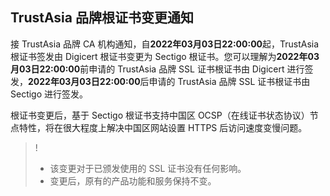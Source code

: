 ## TrustAsia 品牌根证书变更通知
接 TrustAsia  品牌 CA 机构通知，自**2022年03月03日22:00:00**起，TrustAsia 根证书签发由 Digicert 根证书变更为 Sectigo 根证书。您可以理解为**2022年03月03日22:00:00**前申请的 TrustAsia  品牌 SSL 证书根证书由 Digicert 进行签发，**2022年03月03日22:00:00**后申请的 TrustAsia  品牌 SSL 证书根证书由 Sectigo 进行签发。

根证书变更后，基于 Sectigo 根证书支持中国区 OCSP（在线证书状态协议）节点特性，将在很大程度上解决中国区网站设置 HTTPS 后访问速度变慢问题。

>!
>- 该变更对于已颁发使用的 SSL 证书没有任何影响。
>- 变更后，原有的产品功能和服务保持不变。



